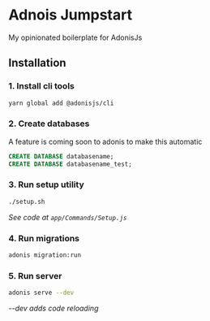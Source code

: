 # Adnois Jumpstart

My opinionated boilerplate for AdonisJs

## Installation

### 1. Install cli tools

```sh
yarn global add @adonisjs/cli
```

### 2. Create databases

A feature is coming soon to adonis to make this automatic

```sql
CREATE DATABASE databasename;
CREATE DATABASE databasename_test;
```

### 3. Run setup utility

```sh
./setup.sh
```

*See code at `app/Commands/Setup.js`*

### 4. Run migrations

```sh
adonis migration:run
```

### 5. Run server

```sh
adonis serve --dev
```

*--dev adds code reloading*
